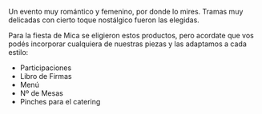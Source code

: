 Un evento muy romántico y femenino, por donde lo mires.
Tramas muy delicadas con cierto toque nostálgico fueron las elegidas.

Para la fiesta de Mica se eligieron estos productos, pero acordate que vos podés incorporar cualquiera de nuestras piezas y las adaptamos a cada estilo:

- Participaciones
- Libro de Firmas
- Menú
- Nº de Mesas
- Pinches para el catering